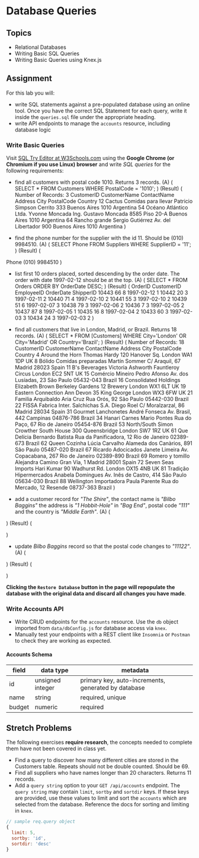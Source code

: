 # Database Queries

## Topics

- Relational Databases
- Writing Basic SQL Queries
- Writing Basic Queries using Knex.js

## Assignment

For this lab you will:

- write SQL statements against a pre-populated database using an online tool. Once you have the correct SQL Statement for each query, write it inside the `queries.sql` file under the appropriate heading.
- write API endpoints to manage the `accounts` resource, including database logic

### Write Basic Queries

Visit [SQL Try Editor at W3Schools.com](https://www.w3schools.com/Sql/tryit.asp?filename=trysql_select_top) using the **Google Chrome (or Chromium if you use Linux) browser** and write _SQL queries_ for the following requirements:

- find all customers with postal code 1010. Returns 3 records.
  (A)
  (
  SELECT \*
  FROM Customers
  WHERE PostalCode = '1010';
  )
  (Result)
  (
  Number of Records: 3
  CustomerID CustomerName ContactName Address City PostalCode Country
  12 Cactus Comidas para llevar Patricio Simpson Cerrito 333 Buenos Aires 1010 Argentina
  54 Océano Atlántico Ltda. Yvonne Moncada Ing. Gustavo Moncada 8585 Piso 20-A Buenos Aires 1010 Argentina
  64 Rancho grande Sergio Gutiérrez Av. del Libertador 900 Buenos Aires 1010 Argentina
  )

- find the phone number for the supplier with the id 11. Should be (010) 9984510.
  (A)
  (
  SELECT Phone
  FROM Suppliers
  WHERE SupplierID = '11';
  )
  (Result)
  (

Phone
(010) 9984510
)

- list first 10 orders placed, sorted descending by the order date. The order with date 1997-02-12 should be at the top.
  (A)
  (
  SELECT \*
  FROM Orders
  ORDER BY OrderDate DESC;
  )
  (Result)
  (
  OrderID CustomerID EmployeeID OrderDate ShipperID
  10443 66 8 1997-02-12 1
  10442 20 3 1997-02-11 2
  10440 71 4 1997-02-10 2
  10441 55 3 1997-02-10 2
  10439 51 6 1997-02-07 3
  10438 79 3 1997-02-06 2
  10436 7 3 1997-02-05 2
  10437 87 8 1997-02-05 1
  10435 16 8 1997-02-04 2
  10433 60 3 1997-02-03 3
  10434 24 3 1997-02-03 2
  )

- find all customers that live in London, Madrid, or Brazil. Returns 18 records.
  (A)
  (
  SELECT \*
  FROM [Customers]
  WHERE City='London' OR City='Madrid' OR Country='Brazil';
  )
  (Result)
  (
  Number of Records: 18
  CustomerID CustomerName ContactName Address City PostalCode Country
  4 Around the Horn Thomas Hardy 120 Hanover Sq. London WA1 1DP UK
  8 Bólido Comidas preparadas Martín Sommer C/ Araquil, 67 Madrid 28023 Spain
  11 B's Beverages Victoria Ashworth Fauntleroy Circus London EC2 5NT UK
  15 Comércio Mineiro Pedro Afonso Av. dos Lusíadas, 23 São Paulo 05432-043 Brazil
  16 Consolidated Holdings Elizabeth Brown Berkeley Gardens 12 Brewery London WX1 6LT UK
  19 Eastern Connection Ann Devon 35 King George London WX3 6FW UK
  21 Familia Arquibaldo Aria Cruz Rua Orós, 92 São Paulo 05442-030 Brazil
  22 FISSA Fabrica Inter. Salchichas S.A. Diego Roel C/ Moralzarzal, 86 Madrid 28034 Spain
  31 Gourmet Lanchonetes André Fonseca Av. Brasil, 442 Campinas 04876-786 Brazil
  34 Hanari Carnes Mario Pontes Rua do Paço, 67 Rio de Janeiro 05454-876 Brazil
  53 North/South Simon Crowther South House 300 Queensbridge London SW7 1RZ UK
  61 Que Delícia Bernardo Batista Rua da Panificadora, 12 Rio de Janeiro 02389-673 Brazil
  62 Queen Cozinha Lúcia Carvalho Alameda dos Canàrios, 891 São Paulo 05487-020 Brazil
  67 Ricardo Adocicados Janete Limeira Av. Copacabana, 267 Rio de Janeiro 02389-890 Brazil
  69 Romero y tomillo Alejandra Camino Gran Vía, 1 Madrid 28001 Spain
  72 Seven Seas Imports Hari Kumar 90 Wadhurst Rd. London OX15 4NB UK
  81 Tradição Hipermercados Anabela Domingues Av. Inês de Castro, 414 São Paulo 05634-030 Brazil
  88 Wellington Importadora Paula Parente Rua do Mercado, 12 Resende 08737-363 Brazil
  )

- add a customer record for _"The Shire"_, the contact name is _"Bilbo Baggins"_ the address is _"1 Hobbit-Hole"_ in _"Bag
  End"_, postal code _"111"_ and the country is _"Middle Earth"_.
  (A)
  (

)
(Result)
(

)

- update _Bilbo Baggins_ record so that the postal code changes to _"11122"_.
  (A)
  (

)
(Result)
(

)

**Clicking the `Restore Database` button in the page will repopulate the database with the original data and discard all changes you have made**.

### Write Accounts API

- Write CRUD endpoints for the `accounts` resource. Use the `db` object imported from `data/dbConfig.js` for database access via `knex`.
- Manually test your endpoints with a REST client like `Insomnia` or `Postman` to check they are working as expected.

#### Accounts Schema

| field  | data type        | metadata                                            |
| ------ | ---------------- | --------------------------------------------------- |
| id     | unsigned integer | primary key, auto-increments, generated by database |
| name   | string           | required, unique                                    |
| budget | numeric          | required                                            |

## Stretch Problems

The following exercises **require research**, the concepts needed to complete them have not been covered in class yet.

- Find a query to discover how many different cities are stored in the Customers table. Repeats should not be double counted. Should be 69.
- Find all suppliers who have names longer than 20 characters. Returns 11 records.
- Add a `query string` option to your `GET /api/accounts` endpoint. The `query string` may contain `limit`, `sortby` and `sortdir` keys. If these keys are provided, use these values to limit and sort the `accounts` which are selected from the database. Reference the docs for sorting and limiting in `knex`.

```js
// sample req.query object
{
  limit: 5,
  sortby: 'id',
  sortdir: 'desc'
}
```
